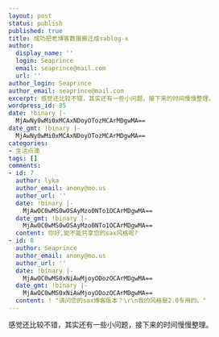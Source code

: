 ```yaml
---
layout: post
status: publish
published: true
title: 成功把老博客数据搬迁成sablog-x
author:
  display_name: ''
  login: Seaprince
  email: seaprince@mail.com
  url: ''
author_login: Seaprince
author_email: seaprince@mail.com
excerpt: 感觉还比较不错，其实还有一些小问题，接下来的时间慢慢整理。
wordpress_id: 85
date: !binary |-
  MjAwNy0wMi0xMCAxNDoyOTozMCArMDgwMA==
date_gmt: !binary |-
  MjAwNy0wMi0xMCAxNDoyOTozMCArMDgwMA==
categories:
- 生活点滴
tags: []
comments:
- id: 7
  author: lyka
  author_email: anony@mo.us
  author_url: ''
  date: !binary |-
    MjAwOC0wMS0wOSAyMzo0NTo1OCArMDgwMA==
  date_gmt: !binary |-
    MjAwOC0wMS0wOSAyMzo0NTo1OCArMDgwMA==
  content: 你好,能不能共享您的sax风格呢?
- id: 8
  author: Seaprince
  author_email: anony@mo.us
  author_url: ''
  date: !binary |-
    MjAwOC0wMS0xNiAwMjoyODozOCArMDgwMA==
  date_gmt: !binary |-
    MjAwOC0wMS0xNiAwMjoyODozOCArMDgwMA==
  content: ! "请问您的sax博客版本？\r\n我的风格是2.0专用的。"
---
```

<p>感觉还比较不错，其实还有一些小问题，接下来的时间慢慢整理。</p>

